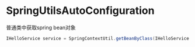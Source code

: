 # SpringUtilsAutoConfiguration
普通类中获取spring bean对象


```java
IHelloService service = SpringContextUtil.getBeanByClass(IHelloService.class);
```
